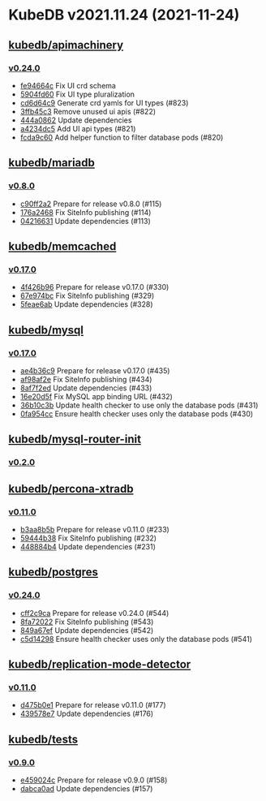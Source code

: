 # KubeDB v2021.11.24 (2021-11-24)


## [kubedb/apimachinery](https://github.com/kubedb/apimachinery)

### [v0.24.0](https://github.com/kubedb/apimachinery/releases/tag/v0.24.0)

- [fe94664c](https://github.com/kubedb/apimachinery/commit/fe94664c) Fix UI crd schema
- [5904fd60](https://github.com/kubedb/apimachinery/commit/5904fd60) Fix UI type pluralization
- [cd6d64c9](https://github.com/kubedb/apimachinery/commit/cd6d64c9) Generate crd yamls for UI types (#823)
- [3ffb45c3](https://github.com/kubedb/apimachinery/commit/3ffb45c3) Remove unused ui apis (#822)
- [444a0862](https://github.com/kubedb/apimachinery/commit/444a0862) Update dependencies
- [a4234dc5](https://github.com/kubedb/apimachinery/commit/a4234dc5) Add UI api types (#821)
- [fcda9c60](https://github.com/kubedb/apimachinery/commit/fcda9c60) Add helper function to filter database pods (#820)



## [kubedb/mariadb](https://github.com/kubedb/mariadb)

### [v0.8.0](https://github.com/kubedb/mariadb/releases/tag/v0.8.0)

- [c90ff2a2](https://github.com/kubedb/mariadb/commit/c90ff2a2) Prepare for release v0.8.0 (#115)
- [176a2468](https://github.com/kubedb/mariadb/commit/176a2468) Fix SiteInfo publishing (#114)
- [04216631](https://github.com/kubedb/mariadb/commit/04216631) Update dependencies (#113)



## [kubedb/memcached](https://github.com/kubedb/memcached)

### [v0.17.0](https://github.com/kubedb/memcached/releases/tag/v0.17.0)

- [4f426b96](https://github.com/kubedb/memcached/commit/4f426b96) Prepare for release v0.17.0 (#330)
- [67e974bc](https://github.com/kubedb/memcached/commit/67e974bc) Fix SiteInfo publishing (#329)
- [5feae6ab](https://github.com/kubedb/memcached/commit/5feae6ab) Update dependencies (#328)



## [kubedb/mysql](https://github.com/kubedb/mysql)

### [v0.17.0](https://github.com/kubedb/mysql/releases/tag/v0.17.0)

- [ae4b36c9](https://github.com/kubedb/mysql/commit/ae4b36c9) Prepare for release v0.17.0 (#435)
- [af98af2e](https://github.com/kubedb/mysql/commit/af98af2e) Fix SiteInfo publishing (#434)
- [8af7f2ed](https://github.com/kubedb/mysql/commit/8af7f2ed) Update dependencies (#433)
- [16e20d5f](https://github.com/kubedb/mysql/commit/16e20d5f) Fix MySQL app binding URL (#432)
- [36b10c3b](https://github.com/kubedb/mysql/commit/36b10c3b) Update health checker to use only the database pods (#431)
- [0fa954cc](https://github.com/kubedb/mysql/commit/0fa954cc) Ensure health checker uses only the database pods (#430)



## [kubedb/mysql-router-init](https://github.com/kubedb/mysql-router-init)

### [v0.2.0](https://github.com/kubedb/mysql-router-init/releases/tag/v0.2.0)




## [kubedb/percona-xtradb](https://github.com/kubedb/percona-xtradb)

### [v0.11.0](https://github.com/kubedb/percona-xtradb/releases/tag/v0.11.0)

- [b3aa8b5b](https://github.com/kubedb/percona-xtradb/commit/b3aa8b5b) Prepare for release v0.11.0 (#233)
- [59444b38](https://github.com/kubedb/percona-xtradb/commit/59444b38) Fix SiteInfo publishing (#232)
- [448884b4](https://github.com/kubedb/percona-xtradb/commit/448884b4) Update dependencies (#231)



## [kubedb/postgres](https://github.com/kubedb/postgres)

### [v0.24.0](https://github.com/kubedb/postgres/releases/tag/v0.24.0)

- [cff2c9ca](https://github.com/kubedb/postgres/commit/cff2c9ca) Prepare for release v0.24.0 (#544)
- [8fa72022](https://github.com/kubedb/postgres/commit/8fa72022) Fix SiteInfo publishing (#543)
- [849a67ef](https://github.com/kubedb/postgres/commit/849a67ef) Update dependencies (#542)
- [c5d14298](https://github.com/kubedb/postgres/commit/c5d14298) Ensure health checker uses only the database pods (#541)



## [kubedb/replication-mode-detector](https://github.com/kubedb/replication-mode-detector)

### [v0.11.0](https://github.com/kubedb/replication-mode-detector/releases/tag/v0.11.0)

- [d475b0e1](https://github.com/kubedb/replication-mode-detector/commit/d475b0e1) Prepare for release v0.11.0 (#177)
- [439578e7](https://github.com/kubedb/replication-mode-detector/commit/439578e7) Update dependencies (#176)



## [kubedb/tests](https://github.com/kubedb/tests)

### [v0.9.0](https://github.com/kubedb/tests/releases/tag/v0.9.0)

- [e459024c](https://github.com/kubedb/tests/commit/e459024c) Prepare for release v0.9.0 (#158)
- [dabca0ad](https://github.com/kubedb/tests/commit/dabca0ad) Update dependencies (#157)



